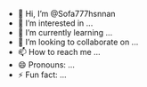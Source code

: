- 👋 Hi, I’m @Sofa777hsnnan
- 👀 I’m interested in ...
- 🌱 I’m currently learning ...
- 💞️ I’m looking to collaborate on ...
- 📫 How to reach me ...
- 😄 Pronouns: ...
- ⚡ Fun fact: ...

<!---
Sofa777hsnnan/Sofa777hsnnan is a ✨ special ✨ repository because its `README.md` (this file) appears on your GitHub profile.
You can click the Preview link to take a look at your changes.
--->
